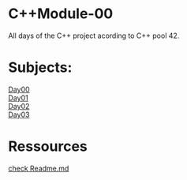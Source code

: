 # C++Module-00
All days of the C++ project acording to C++ pool 42.

# Subjects:

<a href="https://cdn.intra.42.fr/pdf/pdf/23210/en.subject.pdf">Day00</a>
<br>
<a href="https://cdn.intra.42.fr/pdf/pdf/22589/en.subject.pdf">Day01</a>
<br>
<a href="https://cdn.intra.42.fr/pdf/pdf/13163/en.subject.pdf">Day02</a>
<br>
<a href="https://cdn.intra.42.fr/pdf/pdf/22418/en.subject.pdf">Day03</a>

# Ressources

<a href="https://github.com/zainabdnaya/Learning_Cpp">check Readme.md</a>